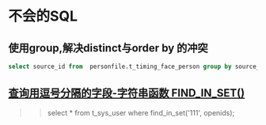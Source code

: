 # 不会的SQL

## 使用group,解决distinct与order by 的冲突
```sql
select source_id from  personfile.t_timing_face_person group by source_id order by max(time) desc
```

## [查询用逗号分隔的字段-字符串函数 FIND_IN_SET()](https://www.cnblogs.com/zxmceshi/p/5479892.html)

>> select * from t_sys_user where find_in_set('111', openids);